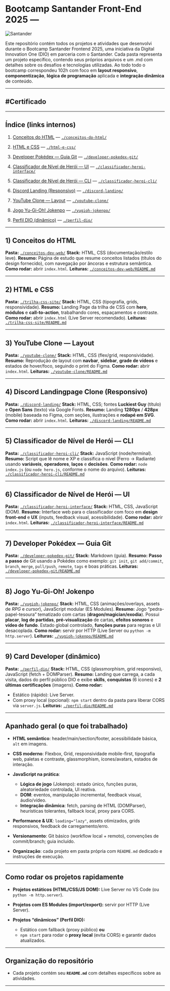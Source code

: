 # Bootcamp Santander Front-End 2025 — 
![Santander](https://upload.wikimedia.org/wikipedia/commons/b/b8/Banco_Santander_Logotipo.svg) 
 
Este repositório contém todos os projetos e atividades que desenvolvi durante o Bootcamp Santander Frontend 2025, uma iniciativa da Digital Innovation One (DIO) em parceria com o Santander. Cada pasta representa um projeto específico, contendo seus próprios arquivos e um .md com detalhes sobre os desafios e tecnologias utilizadas. Ao todo todo o bootcamp correspondeu 102h com foco em **layout responsivo**, **componentização**, **lógica de programação** aplicada e **integração dinâmica** de conteúdo.

---
## #Certificado

---

## Índice (links internos)
1. [Conceitos do HTML](#1-página-de-conceitos-html) — [`./conceitos-do-html/`](./1%20-%20HTML/index-html.md/)
2. [HTML e CSS](#2-html-e-css) — [`./html-e-css/`](./2-%20HTML%20e%20CSS/css.md/)
3. [Developer Pokédex — Guia Git](#8-developer-pokédex--guia-git) — [`./developer-pokedex-git/`](./developer-pokedex-git/)
4. [Classificador de Nível de Herói — UI](#7-classificador-de-nível-de-herói--ui) — [`./classificador-heroi-interface/`](./classificador-heroi-interface/)
5. [Classificador de Nível de Herói — CLI](#6-classificador-de-nível-de-herói--cli) — [`./classificador-heroi-cli/`](./classificador-heroi-cli/)
6. [Discord Landing (Responsivo)](#5-discord-landing-responsivo) — [`./discord-landing/`](./discord-landing/)
7. [YouTube Clone — Layout](#4-youtube-clone--layout) — [`./youtube-clone/`](./youtube-clone/)

8. [Jogo Yu-Gi-Oh! Jokenpo](#2-jogo-yu-gi-oh-jokenpo) — [`./yugioh-jokenpo/`](./yugioh-jokenpo/)
9. [Perfil DIO (dinâmico)](#1-perfil-dio-dinâmico) — [`./perfil-dio/`](./perfil-dio/)

---
## 1) Conceitos do HTML

**Pasta:** [`./conceitos-dev-web/`](./conceitos-dev-web/)
**Stack:** HTML, CSS (documentação/estilo leve).
**Resumo:** Página de estudo que resume conceitos listados (títulos do design fornecido), com navegação por âncoras e estrutura semântica.
**Como rodar:** abrir `index.html`.
**Leituras:** [`./conceitos-dev-web/README.md`](./conceitos-dev-web/README.md)

---

## 2) HTML e CSS 

**Pasta:** [`./trilha-css-site/`](./trilha-css-site/)
**Stack:** HTML, CSS (tipografia, grids, responsividade).
**Resumo:** Landing Page da trilha de CSS com **hero**, **módulos** e **call-to-action**, trabalhando cores, espaçamentos e contraste.
**Como rodar:** abrir `index.html` (Live Server recomendado).
**Leituras:** [`./trilha-css-site/README.md`](./trilha-css-site/README.md)

---

## 3) YouTube Clone — Layout

**Pasta:** [`./youtube-clone/`](./youtube-clone/)
**Stack:** HTML, CSS (flex/grid, responsividade).
**Resumo:** Reprodução de layout com **navbar**, **sidebar**, **grade de vídeos** e estados de hover/foco, seguindo o print do Figma.
**Como rodar:** abrir `index.html`.
**Leituras:** [`./youtube-clone/README.md`](./youtube-clone/README.md)

---

## 4) Discord Landingpage Clone (Responsivo)

**Pasta:** [`./discord-landing/`](./discord-landing/)
**Stack:** HTML, CSS; fontes **Luckiest Guy** (título) e **Open Sans** (texto) via Google Fonts.
**Resumo:** Landing **1280px** / **428px** (mobile) baseada no Figma, com seções, ilustrações e **rodapé em SVG**.
**Como rodar:** abrir `index.html`.
**Leituras:** [`./discord-landing/README.md`](./discord-landing/README.md)

---

## 5) Classificador de Nível de Herói — CLI

**Pasta:** [`./classificador-heroi-cli/`](./classificador-heroi-cli/)
**Stack:** JavaScript (node/terminal).
**Resumo:** Script que lê nome e XP e classifica o nível (Ferro → Radiante) usando **variáveis**, **operadores**, **laços** e **decisões**.
**Como rodar:** `node index.js` (ou `node hero.js`, conforme o nome do arquivo).
**Leituras:** [`./classificador-heroi-cli/README.md`](./classificador-heroi-cli/README.md)

---

## 6) Classificador de Nível de Herói — UI

**Pasta:** [`./classificador-heroi-interface/`](./classificador-heroi-interface/)
**Stack:** HTML, CSS, JavaScript (DOM).
**Resumo:** Interface web para o classificador com foco em **design front-end** e **UX** (inputs, feedback visual, acessibilidade).
**Como rodar:** abrir `index.html`.
**Leituras:** [`./classificador-heroi-interface/README.md`](./classificador-heroi-interface/README.md)

---

## 7) Developer Pokédex — Guia Git

**Pasta:** [`./developer-pokedex-git/`](./developer-pokedex-git/)
**Stack:** Markdown (guia).
**Resumo:** **Passo a passo** de Git usando a Pokédex como exemplo: `git init`, `git add/commit`, `branch`, `merge`, `pull/push`, `remote`, `tags` e boas práticas.
**Leituras:** [`./developer-pokedex-git/README.md`](./developer-pokedex-git/README.md)

---

## 8) Jogo Yu-Gi-Oh! Jokenpo

**Pasta:** [`./yugioh-jokenpo/`](./yugioh-jokenpo/)
**Stack:** HTML, CSS (animações/overlays, assets de *RPG* e *cursor*), JavaScript modular (ES Modules).
**Resumo:** Jogo “pedra-papel-tesoura” tematizado com cartas (**dragon/magician/exodia**). Possui **placar**, **log de partidas**, **pré-visualização** de cartas, **efeitos sonoros** e **vídeo de fundo**. Estado global controlado, **funções puras** para regras e UI desacoplada.
**Como rodar:** servir por HTTP (Live Server ou `python -m http.server`).
**Leituras:** [`./yugioh-jokenpo/README.md`](./yugioh-jokenpo/README.md)

---

## 9) Card Developer (dinâmico)

**Pasta:** [`./perfil-dio/`](./perfil-dio/)
**Stack:** HTML, CSS (glassmorphism, grid responsivo), JavaScript (fetch + DOMParser).
**Resumo:** Landing que carrega, a cada visita, dados do perfil público DIO e exibe **skills**, **conquistas** (6 ícones) e **2 últimas certificações** (imagens).
**Como rodar:**

* Estático (rápido): Live Server.
* Com proxy local (opcional): `npm start` dentro da pasta para liberar CORS via `server.js`.
  **Leituras:** [`./perfil-dio/README.md`](./perfil-dio/README.md)
---

## Apanhado geral (o que foi trabalhado)

* **HTML semântico**: header/main/section/footer, acessibilidade básica, `alt` em imagens.
* **CSS moderno**: Flexbox, Grid, responsividade mobile-first, tipografia web, paletas e contraste, glassmorphism, ícones/avatars, estados de interação.
* **JavaScript na prática**:

  * **Lógica de jogo** (Jokenpo): estado único, funções puras, aleatoriedade controlada, UI reativa.
  * **DOM**: eventos, manipulação incremental, feedback visual, áudio/vídeo.
  * **Integração dinâmica**: fetch, parsing de HTML (DOMParser), heurísticas tolerantes, fallback local, proxy para CORS.
* **Performance & UX**: `loading="lazy"`, assets otimizados, grids responsivos, feedback de carregamento/erro.
* **Versionamento**: Git básico (workflow local + remoto), convenções de commit/branch; guia incluído.
* **Organização**: cada projeto em pasta própria com `README.md` dedicado e instruções de execução.

---

## Como rodar os projetos rapidamente

* **Projetos estáticos (HTML/CSS/JS DOM):** Live Server no VS Code (ou `python -m http.server`).
* **Projetos com ES Modules (import/export):** servir por HTTP (Live Server).
* **Projetos “dinâmicos” (Perfil DIO):**

  * Estático com fallback (proxy público) **ou**
  * `npm start` para rodar o **proxy local** (evita CORS) e garantir dados atualizados.

---

## Organização do repositório

* Cada projeto contém seu **`README.md`** com detalhes específicos sobre as atividades.

---
